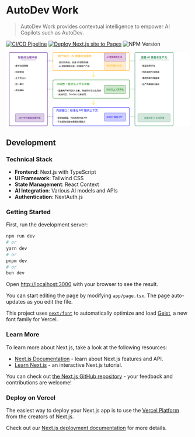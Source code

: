 # AutoDev Work

> AutoDev Work provides contextual intelligence to empower AI Copilots such as AutoDev.

[![CI/CD Pipeline](https://github.com/unit-mesh/autodev-work/actions/workflows/ci-cd.yml/badge.svg)](https://github.com/unit-mesh/autodev-work/actions/workflows/ci-cd.yml)
[![Deploy Next.js site to Pages](https://github.com/unit-mesh/autodev-work/actions/workflows/nextjs.yml/badge.svg)](https://github.com/unit-mesh/autodev-work/actions/workflows/nextjs.yml)
![NPM Version](https://img.shields.io/npm/v/%40autodev%2Fcontext-worker)

![](docs/arch.svg)

## Development

### Technical Stack

- **Frontend**: Next.js with TypeScript
- **UI Framework**: Tailwind CSS
- **State Management**: React Context
- **AI Integration**: Various AI models and APIs
- **Authentication**: NextAuth.js

### Getting Started

First, run the development server:

```bash
npm run dev
# or
yarn dev
# or
pnpm dev
# or
bun dev
```

Open [http://localhost:3000](http://localhost:3000) with your browser to see the result.

You can start editing the page by modifying `app/page.tsx`. The page auto-updates as you edit the file.

This project uses [`next/font`](https://nextjs.org/docs/app/building-your-application/optimizing/fonts) to automatically
optimize and load [Geist](https://vercel.com/font), a new font family for Vercel.

### Learn More

To learn more about Next.js, take a look at the following resources:

- [Next.js Documentation](https://nextjs.org/docs) - learn about Next.js features and API.
- [Learn Next.js](https://nextjs.org/learn) - an interactive Next.js tutorial.

You can check out [the Next.js GitHub repository](https://github.com/vercel/next.js) - your feedback and contributions
are welcome!

### Deploy on Vercel

The easiest way to deploy your Next.js app is to use
the [Vercel Platform](https://vercel.com/new?utm_medium=default-template&filter=next.js&utm_source=create-next-app&utm_campaign=create-next-app-readme)
from the creators of Next.js.

Check out our [Next.js deployment documentation](https://nextjs.org/docs/app/building-your-application/deploying) for
more details.
